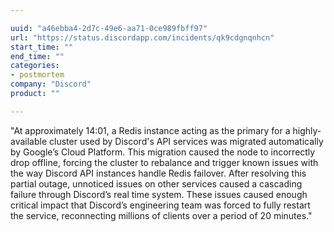 ```yaml
---

uuid: "a46ebba4-2d7c-49e6-aa71-0ce989fbff97"
url: "https://status.discordapp.com/incidents/qk9cdgnqnhcn"
start_time: ""
end_time: ""
categories:
- postmortem
company: "Discord"
product: ""

---
```


"At approximately 14:01, a Redis instance acting as the primary for a highly-available cluster used by Discord's API services was migrated automatically by Google’s Cloud Platform. This migration caused the node to incorrectly drop offline, forcing the cluster to rebalance and trigger known issues with the way Discord API instances handle Redis failover. After resolving this partial outage, unnoticed issues on other services caused a cascading failure through Discord’s real time system. These issues caused enough critical impact that Discord’s engineering team was forced to fully restart the service, reconnecting millions of clients over a period of 20 minutes."

